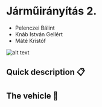 # Járműirányítás 2.

* Pelenczei Bálint
* Knáb István Gellért
* Máté Kristóf

![alt text](https://github.com/istvan-knab/jarmuiranyitas_2/blob/Develop/Pictures/_DSC6410.JPG)
## Quick description 📋

## The vehicle 🚗
